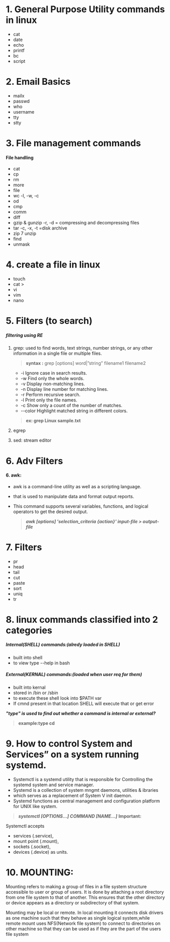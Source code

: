 # 1. General Purpose Utility commands in linux
- cat
- date
- echo
- printf
- bc
- script
 
# 2. Email Basics 
- mailx
- passwd
- who
- username
- tty
- stty

# 3. File management commands 
#### File handling
- cat
- cp
- rm
- more
- file
- wc -l, -w, -c
- od
- cmp
- comm
- diff
- gzip & gunzip -r, -d = compressing and decompressing files
- tar -c, -x, -t =disk archive
- zip 7 unzip
- find
- unmask

# 4. create a file in linux
- touch
- cat >
- vi
- vim
- nano

 # 5. Filters (to search)
 ##### filtering using RE
 1. grep: used to find words, text strings, number strings, or any other information in a single file or multiple files. 

   
    > **syntax :**  grep [options] word|”string” filename1 filename2 
   
    - -i	Ignore case in search results.
    - -w	Find only the whole words.
    - -v	Display non-matching lines.
    - -n	Display line number for matching lines.
    - -r	Perform recursive search.
    - -l	Print only the file names.
    - -c	Show only a count of the number of matches.
    - --color	Highlight matched string in different colors.

    > **ex: grep Linux sample.txt**

  2. egrep
  3. sed: stream editor 

# 6. Adv Filters

#### 6. awk: 
  - awk is a command-line utility as well as a scripting language.
  - that is used to manipulate data and format output reports.
  - This command supports several variables, functions, and logical operators to get the desired output.

    
    >  ***awk [options] 'selection_criteria {action}' input-file > output-file***
    

# 7. Filters
- pr
- head
- tail
- cut
- paste
- sort
- uniq
- tr

# 8. linux commands classified into 2 categories

##### Internal(SHELL) commands:(alredy loaded in SHELL)
- built into shell
- to view type --help in bash
##### External(KERNAL) commands:(loaded when user req for them)
- built into kernal 
- stored in /bin or /sbin 
- to execute these shell look into $PATH var 
- If cmnd present in that location SHELL will execute that or get error


***"type" is used to find out whether a command is internal or external?***
> **example:type cd**


# 9. How to control System and Services” on a system running systemd. 	

- Systemctl is a systemd utility that is responsible for Controlling the systemd system and service manager.
- Systemd is a collection of system mngmt daemons, utilities & ibraries 
- which serves as a replacement of System V init daemon. 
- Systemd functions as central management and configuration platform for UNIX like system.

> ***systemctl [OPTIONS...] COMMAND [NAME...]***
**Important:** 

Systemctl accepts 
- services (.service), 
- mount point (.mount), 
- sockets (.socket),
- devices (.device) as units.


# 10. MOUNTING:
Mounting refers to making a group of files in a file system structure accessible to user or group of users. 
It is done by attaching a root directory from one file system to that of another. 
This ensures that the other directory or device appears as a directory or subdirectory of that system.

Mounting may be local or remote. 
In local mounting it connects disk drivers as one machine such that they behave as single logical system,while remote mount uses NFS(Network file system) to connect to directories on other machine so that they can be used as if they are the part of the users file system




 


